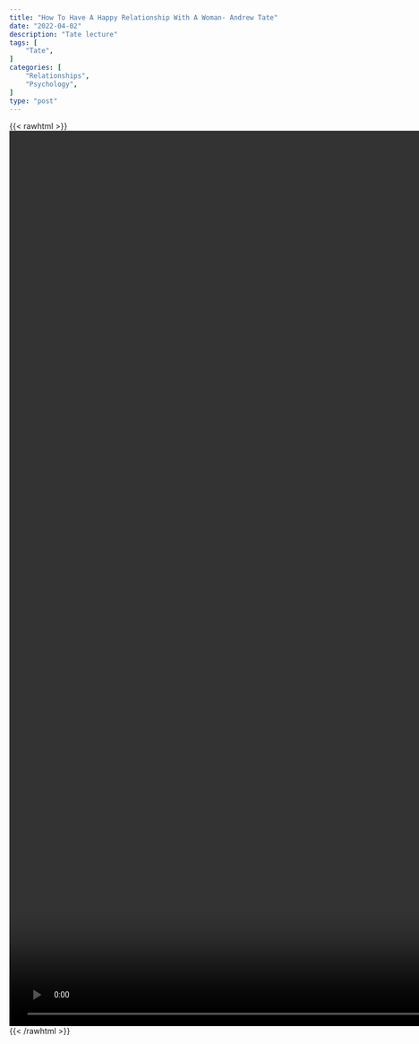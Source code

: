 ```yaml
---
title: "How To Have A Happy Relationship With A Woman- Andrew Tate"
date: "2022-04-02"
description: "Tate lecture"
tags: [
    "Tate",
]
categories: [
    "Relationships",
    "Psychology",
]
type: "post"
---
```

{{< rawhtml >}}
    <video style="height:40vh;width:auto" overflow="hidden" controls>
        <source src="https://lectures.dev00ps.com/tate/Andrew_Tate_on_The_Key_To_a_Happy_Relationship_with_Woman_%F0%9F%94%91.mp4" type="video/mp4"> 
    </video>
{{< /rawhtml >}}
